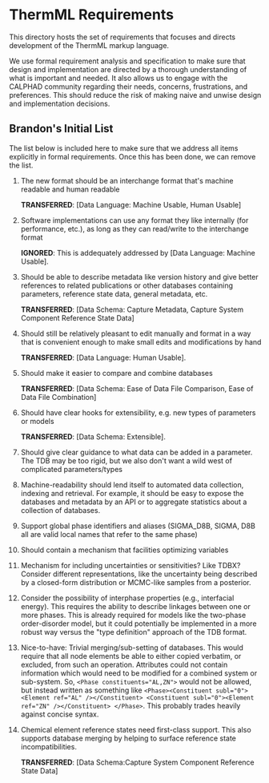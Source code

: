 # ThermML Requirements

This directory hosts the set of requirements that focuses and directs development of the ThermML markup language.

We use formal requirement analysis and specification to make sure that design and implementation are directed by a thorough understanding of what is important and needed.
It also allows us to engage with the CALPHAD community regarding their needs, concerns, frustrations, and preferences.
This should reduce the risk of making naive and unwise design and implementation decisions.

## Brandon's Initial List

The list below is included here to make sure that we address all items explicitly in formal requirements.
Once this has been done, we can remove the list.

1. The new format should be an interchange format that's machine readable and human readable

   **TRANSFERRED**: [Data Language: Machine Usable, Human Usable]

1. Software implementations can use any format they like internally (for performance, etc.), as long as they can read/write to the interchange format

   **IGNORED**: This is addequately addressed by [Data Language: Machine Usable].

1. Should be able to describe metadata like version history and give better references to related publications or other databases containing parameters, reference state data, general metadata, etc.

   **TRANSFERRED**: [Data Schema: Capture Metadata, Capture System Component Reference State Data]

1. Should still be relatively pleasant to edit manually and format in a way that is convenient enough to make small edits and modifications by hand

   **TRANSFERRED**: [Data Language: Human Usable].

1. Should make it easier to compare and combine databases

   **TRANSFERRED**: [Data Schema: Ease of Data File Comparison, Ease of Data File Combination]

1. Should have clear hooks for extensibility, e.g. new types of parameters or models

   **TRANSFERRED**: [Data Schema: Extensible].

1. Should give clear guidance to what data can be added in a parameter. The TDB may be too rigid, but we also don't want a wild west of complicated parameters/types

1. Machine-readability should lend itself to automated data collection, indexing and retrieval. For example, it should be easy to expose the databases and metadata by an API or to aggregate statistics about a collection of databases.

1. Support global phase identifiers and aliases (SIGMA_D8B, SIGMA, D8B all are valid local names that refer to the same phase)

1. Should contain a mechanism that facilities optimizing variables

1. Mechanism for including uncertainties or sensitivities? Like TDBX? Consider different representations, like the uncertainty being described by a closed-form distribution or MCMC-like samples from a posterior.

1. Consider the possibility of interphase properties (e.g., interfacial energy). This requires the ability to describe linkages between one or more phases. This is already required for models like the two-phase order-disorder model, but it could potentially be implemented in a more robust way versus the "type definition" approach of the TDB format.

1. Nice-to-have: Trivial merging/sub-setting of databases. This would require that all node elements be able to either copied verbatim, or excluded, from such an operation. Attributes could not contain information which would need to be modified for a combined system or sub-system. So, `<Phase constituents="AL,ZN">` would not be allowed, but instead written as something like `<Phase><Constituent subl="0"><Element ref="AL" /></Constituent> <Constituent subl="0"><Element ref="ZN" /></Constituent> </Phase>`. This probably trades heavily against concise syntax.

1. Chemical element reference states need first-class support. This also supports database merging by helping to surface reference state incompatibilities.

   **TRANSFERRED**: [Data Schema:Capture System Component Reference State Data]
